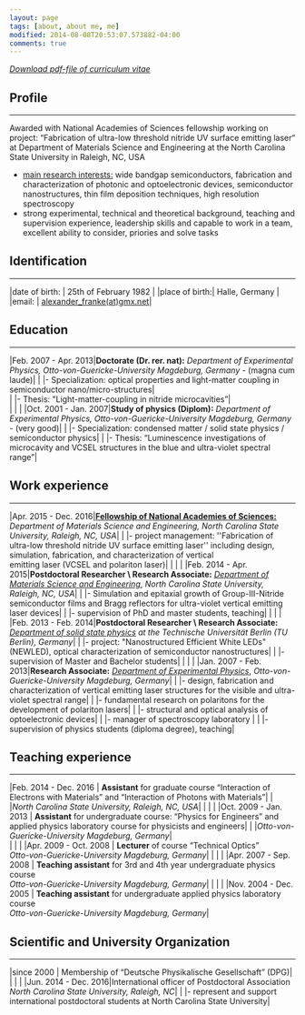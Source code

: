 ```yaml
---
layout: page
tags: [about, about me, me]
modified: 2014-08-08T20:53:07.573882-04:00
comments: true
---
```

[*Download pdf-file of curriculum vitae*](../pdf/AA_Franke_CV_upload_Jan2016.pdf)

## Profile
***

Awarded with National Academies of Sciences fellowship working on project: “Fabrication of ultra-low threshold nitride UV surface emitting laser“ at Department of Materials Science and Engineering at the North Carolina State University in Raleigh, NC, USA

* <u>main research interests:</u> wide bandgap semiconductors, fabrication and characterization of photonic and optoelectronic devices, semiconductor nanostructures, thin film deposition techniques, high resolution spectroscopy 
* strong experimental, technical and theoretical background, teaching and supervision experience, leadership skills and capable to work in a team, excellent ability to consider, priories and solve tasks 

## Identification
***

|date of birth: | 25th of February 1982                                      |
|place of birth:| Halle, Germany                                         |
|email:         | [<u>alexander_franke(at)gmx.net</u>](mailto:alexander_franke@gmx.net)|

## Education
***

|Feb. 2007 - Apr. 2013|**Doctorate (Dr. rer. nat):** *Department of Experimental Physics, Otto-von-Guericke-University Magdeburg, Germany* - (magna cum laude)|
|                     |- Specialization: optical properties and light-matter coupling in semiconductor nano/micro-structures|  
|                     |- Thesis: "Light-matter-coupling in nitride microcavities”|  
|                     |    |
|Oct. 2001 - Jan. 2007|**Study of physics (Diplom):** *Department of Experimental Physics, Otto-von-Guericke-University Magdeburg, Germany* - (very good)|
|                     |- Specialization: condensed matter / solid state physics / semiconductor physics|
|                     |- Thesis: “Luminescence investigations of microcavity and VCSEL structures in the blue and ultra-violet spectral range”| 

## Work experience
***

|Apr. 2015 - Dec. 2016|[**<u>Fellowship of National Academies of Sciences:</u>**](http://sites.nationalacademies.org/PGA/RAP/index.htm) *Department of Materials Science and Engineering, North Carolina State University, Raleigh, NC, USA*|
|                     |- project management: ''Fabrication of ultra-low threshold nitride UV surface emitting laser'' including design, simulation, fabrication, and characterization of vertical <br> emitting laser (VCSEL and polariton laser)|
|                     | |
|Feb. 2014 - Apr. 2015|**Postdoctoral Researcher \ Research Associate:** [*<u>Department of Materials Science and Engineering</u>*](http://www.mse.ncsu.edu/), *North Carolina State University, Raleigh, NC, USA*|
|                     |- Simulation and epitaxial growth of Group-III-Nitride semiconductor films and Bragg reflectors for ultra-violet vertical emitting laser devices|
|                     |- supervision of PhD and master students, teaching|
|                     | |
|Feb. 2013 - Feb. 2014|**Postdoctoral Researcher \ Research Associate:** [*<u>Department of solid state physics</u>*](http://www.ifkp.tu-berlin.de/menue/arbeitsgruppen/ag_hoffmann/mitarbeiter/parameter/en/) *at the Technische Universität Berlin (TU Berlin), Germany*|
|                     |- project: "Nanostructured Efficient White LEDs" (NEWLED), optical characterization of semiconductor nanostructures|
|                     |- supervision of Master and Bachelor students|
|                     | |
|Jan. 2007 - Feb. 2013|**Research Associate:** [*<u>Department of Experimental Physics</u>*](http://www.iep.ovgu.de/home/Festk%C3%B6rperphysik.html), *Otto-von-Guericke-University Magdeburg, Germany*|
|                     |- design, fabrication and characterization of vertical emitting laser structures for the visible and ultra-violet spectral range|
|                     |- fundamental research on polaritons for the development of polariton lasers|
|                     |- structural and optical analysis of optoelectronic devices|
|                     |- manager of spectroscopy laboratory |
|                     |- supervision of physics students (diploma degree), teaching|

## Teaching experience
***

|Feb. 2014 - Dec. 2016 | **Assistant** for graduate course “Interaction of Electrons with Materials” and “Interaction of Photons with Materials”|
|                     |*North Carolina State University, Raleigh, NC, USA*|
|                     | |
|Oct. 2009 - Jan. 2013 | **Assistant** for undergraduate course: “Physics for Engineers” and applied physics laboratory course for physicists and engineers|
|                     |*Otto-von-Guericke-University Magdeburg, Germany*|  
|                     | |
|Apr. 2009 - Oct. 2008 | **Lecturer** of course “Technical Optics” <br> *Otto-von-Guericke-University Magdeburg, Germany*|
|                     | |
|Apr. 2007 - Sep. 2008 | **Teaching assistant** for 3rd and 4th year undergraduate physics course <br> *Otto-von-Guericke-University Magdeburg, Germany*|
|                     | |
|Nov. 2004 - Dec. 2005 | **Teaching assistant** for undergraduate applied physics laboratory course <br> *Otto-von-Guericke-University Magdeburg, Germany*|

## Scientific and University Organization
***

|since 2000           | Membership of “Deutsche Physikalische Gesellschaft” (DPG)|
|                     | |
|Jun. 2014 - Dec. 2016|International officer of Postdoctoral Association <br> *North Carolina State University, Raleigh, NC*|
|                     |- represent and support international postdoctoral students at North Carolina State University| 




<!-- ### Footer

Last updated: May 2013 -->

 
